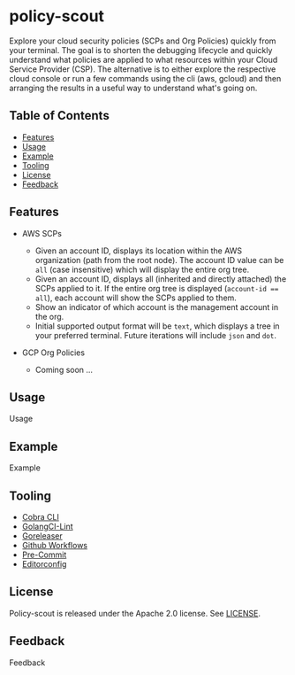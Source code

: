 # policy-scout
Explore your cloud security policies (SCPs and Org Policies) quickly from your terminal. The goal is to shorten the debugging lifecycle and quickly understand what policies are applied to what resources within your Cloud Service Provider (CSP). The alternative is to either explore the respective cloud console or run a few commands using the cli (aws, gcloud) and then arranging the results in a useful way to understand what's going on.

## Table of Contents
- [Features](#features)
- [Usage](#usage)
- [Example](#example)
- [Tooling](#tooling)
- [License](#license)
- [Feedback](#feedback)

## Features
* AWS SCPs
  * Given an account ID, displays its location within the AWS organization (path from the root node). The account ID value can be `all` (case insensitive) which will display the entire org tree.
  * Given an account ID, displays all (inherited and directly attached) the SCPs applied to it. If the entire org tree is displayed (`account-id == all`), each account will show the SCPs applied to them.
  * Show an indicator of which account is the management account in the org.
  * Initial supported output format will be `text`, which displays a tree in your preferred terminal. Future iterations will include `json` and `dot`.

* GCP Org Policies
  * Coming soon ...

## Usage
Usage

## Example
Example

## Tooling
- [Cobra CLI](https://cobra.dev/)
- [GolangCI-Lint](https://golangci-lint.run/)
- [Goreleaser](https://goreleaser.com/)
- [Github Workflows](https://docs.github.com/en/actions/using-workflows)
- [Pre-Commit](https://pre-commit.com/)
- [Editorconfig](https://editorconfig.org/)

## License
Policy-scout is released under the Apache 2.0 license. See [LICENSE](./LICENSE).

## Feedback
Feedback
